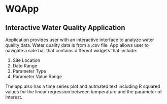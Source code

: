 # WQApp
## Interactive Water Quality Application 
Application provides user with an interactive interface to analyze water quality data.
Water quality data is from a .csv file. 
App allows user to navigate a side bar that contains different widgets that include:
  1. Site Location
  2. Date Range
  3. Parameter Type
  4. Parameter Value Range
  
The app also has a time series plot and autmated text including R squared values for the linear regression
between temperature and the parameter of interest.
